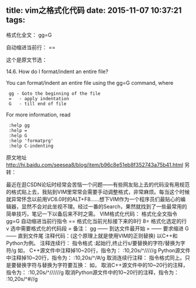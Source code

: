 title: vim之格式化代码
date: 2015-11-07 10:37:21
tags:
---
格式化全文： gg=G

自动缩进当前行： ==

这个是原文节选：

14.6. How do I format/indent an entire file?

You can format/indent an entire file using the gg=G command, where

     gg - Goto the beginning of the file
     =   - apply indentation
     G   - till end of file

For more information, read

     :help gg
     :help =
     :help G
     :help 'formatprg'
     :help C-indenting

 原文地址 http://hi.baidu.com/seesea8/blog/item/b96c8e51eb8f352743a75b41.html
另转：

最近在逛CSDN论坛时经常会苦恼一个问题——有些网友贴上去的代码没有用规范的格式贴上去，我贴到VIM里常常会需要手动调整格式，非常麻烦。每当这个时候就异常怀念以前用VC6.0时的ALT+F8……想下VIM作为一个程序员们最贴心的编辑器，显然不会对此坐视不理。经过一番的Search，果然就找到了一些最常用的简单技巧，笔记一下以备后来不时之需。 
VIM格式化代码： 
格式化全文指令 gg=G 
自动缩进当前行指令 == 
      格式化当前光标接下来的8行 8= 
      格式化选定的行 v 选中需要格式化的代码段 = 
      备注： 
gg —— 到达文件最开始 
= —— 要求缩进 
G     —— 直到文件尾 
注释代码：(这个原理上就是使用VIM的正则替换) 
以C++和Python为例。 
注释连续行： 
指令格式 :起始行,终止行s/要替换的字符/替换为字符/g 
如， 
      C++源文件中注释掉10~20行，指令为： 
:10,20s/^/////g 
Python源文件中注释掉10~20行，指令为： 
:10,20s/^/#/g 
取消连续行注释： 
指令格式同上。只是要替换字符与替换为字符要互换： 
如， 
      取消C++源文件中的10~20行的注释，指令为： 
:10,20s/^//////g 
取消Python源文件中的10~20行的注释，指令为： 
:10,20s/^#//g

